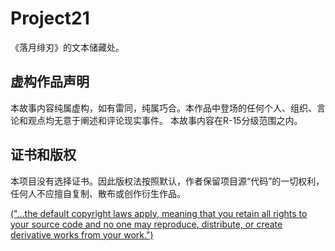# Project21
《落月绯刃》的文本储藏处。

## 虚构作品声明
本故事内容纯属虚构，如有雷同，纯属巧合。本作品中登场的任何个人、组织、言论和观点均无意于阐述和评论现实事件。
本故事内容在R-15分级范围之内。

## 证书和版权
本项目没有选择证书。因此版权法按照默认，作者保留项目源“代码”的一切权利，任何人不应擅自复制、散布或创作衍生作品。

[("...the default copyright laws apply, meaning that you retain all rights to your source code and no one may reproduce, distribute, or create derivative works from your work.")](https://docs.github.com/en/repositories/managing-your-repositorys-settings-and-features/customizing-your-repository/licensing-a-repository)
